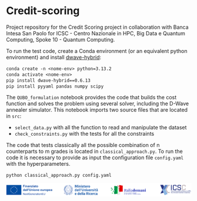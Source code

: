 # Credit-scoring

Project repository for the Credit Scoring project in collaboration with Banca Intesa San Paolo for ICSC - Centro Nazionale in HPC, Big Data e Quantum Computing, Spoke 10 - Quantum Computing.

To run the test code, create a Conda environment (or an equivalent python environment) and install [dwave-hybrid](https://docs.ocean.dwavesys.com/en/stable/docs_hybrid/sdk_index.html):

```
conda create -n <nome-env> python=3.13.2
conda activate <nome-env>
pip install dwave-hybrid==0.6.13
pip install pyyaml pandas numpy scipy
```

The `QUBO_formulation` notebook provides the code that builds the cost function and solves the problem using several solver, including the D-Wave annealer simulator. This notebook imports two source files that are located in `src`: 
 * `select_data.py` with all the function to read and manipulate the dataset
 * `check_constraints.py` with the tests for all the constraints


The code that tests classically all the possible combination of n counterparts to m grades is located in `classical_approach.py`. To run the code it is necessary to provide as input the configuration file `config.yaml` with the hyperparameters.
```
python classical_approach.py config.yaml
```

<img src="ICSC-logo.png" width="1000">

<!-- The source code that builds the cost function and solves the problem using the D-Wave simulator is located in the file `cost_function.py`, and the hyperparameters are set in the YAML file `config.yaml`. To run the code, execute the following command within the Conda environment:
```
python cost_function.py config.yaml 
``` -->
